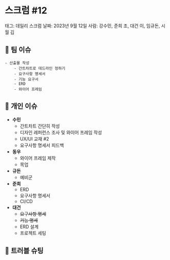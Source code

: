 # 스크럼 #12

태그: 데일리 스크럼
날짜: 2023년 9월 12일
사람: 강수민, 준희 조, 대건 이, 임규돈, 시월 김

## 👥 팀 이슈

```
- 산출물 작성
	- 간트차트로 데드라인 정하기
	- 요구사항 명세서
	- 기능 요구서
	- ERD
	- 와이어 프레임
```

## 👤 개인 이슈

- **수민**
    - 간트차트 간단히 작성
    - 디자인 레퍼런스 조사 및 와이어 프레임 작성
    - UX/UI 교재 #2
    - 요구사항 명세서 피드백
- **동우**
    - 와이어 프레임 제작
    - 목업
- **규돈**
    - 예비군
- **준희**
    - ERD
    - 요구사항 명세서
    - CI/CD
- **대건**
    - ~~요구사항 명세~~
    - ~~기능 명세~~
    - ERD 설계
    - 프로젝트 세팅

## 🚨 트러블 슈팅

```

```